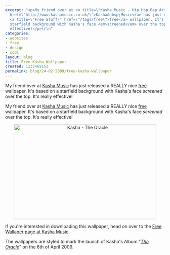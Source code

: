 ```yaml
---
excerpt: "<p>My friend over at <a title=\"Kasha Music - Hip Hop Rap Artist &amp; Lyricist\"
  href=\"http://www.kashamusic.co.uk/\">Kasha&nbsp;Music</a> has just released a REALLY&nbsp;nice
  <a title=\"Free Stuff\" href=\"/tags/free\">free</a> wallpaper. It's based on a
  starfield background with Kasha's face <em>screened</em> over the top. It's really
  effective!</p>\r\n"
categories:
- websites
- free
- design
- cool
layout: blog
title: Free Kasha Wallpaper
created: 1235469153
permalink: blog/24-02-2009/free-kasha-wallpaper
---
```

<p>My friend over at <a title="Kasha Music - Hip Hop Rap Artist &amp; Lyricist" href="http://www.kashamusic.co.uk/">Kasha&nbsp;Music</a> has just released a REALLY&nbsp;nice <a title="Free Stuff" href="/tags/free">free</a> wallpaper. It's based on a starfield background with Kasha's face <em>screened</em> over the top. It's really effective!</p>
<!--break-->
<p>My friend over at <a title="Kasha Music - Hip Hop Rap Artist &amp; Lyricist" href="http://www.kashamusic.co.uk/">Kasha&nbsp;Music</a> has just released a REALLY&nbsp;nice <a title="Free Stuff" href="/tags/free">free</a> wallpaper. It's based on a starfield background with Kasha's face <em>screened</em> over the top. It's really effective!</p><!--break--><p style="text-align: center;"><img width="450" height="300" border="0" alt="Kasha - The Oracle" src="http://www.kashamusic.co.uk/sites/kashamusic.co.uk/files/images/Oracle-desktop-1920-1280.preview.jpg" /></p>
<p>If you're interested in downloading this wallpaper, head on over to the <a href="http://www.kashamusic.co.uk/blog/hip-hop-desktop-wallpapers" title="Free Hip Hop and Rap Wallpaper">Free Wallaper page at Kasha Music</a>.</p>
<p>The wallpapers are styled to mark the launch of Kasha's Album &quot;<a href="http://www.kashamusic.co.uk/theoracle" title="The Oracle by Kasha"><em>The Oracle</em></a>&quot; on the 6th of April 2009.</p>

